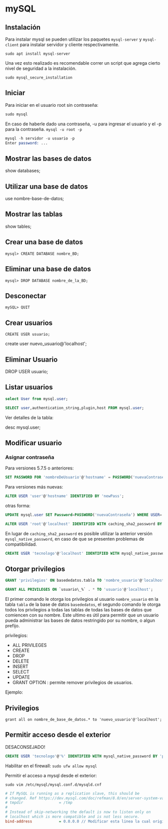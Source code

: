 # mySQL

## Instalación

Para instalar mysql se pueden utilizar los paquetes `mysql-server` y `mysql-client` para instalar servidor y cliente respectivamente.

`sudo apt install mysql-server`

Una vez esto realizado es recomendable correr un script que agrega cierto nivel de seguridad a la instalación.

`sudo mysql_secure_installation`

## Iniciar

Para iniciar en el usuario root sin contraseña:

```s
sudo mysql
```

En caso de haberle dado una contraseña, -u para ingresar el usuario y el -p para la contraseña. `mysql -u root -p`

```s
mysql -h servidor -u usuario -p
Enter password: ...
```

## Mostrar las bases de datos

show databases;

## Utilizar una base de datos

use nombre-base-de-datos;

## Mostrar las tablas

show tables;

## Crear una base de datos

`mysql> CREATE DATABASE nombre_BD;`

## Eliminar una base de datos

`mysql> DROP DATABASE nombre_de_la_BD;`

## Desconectar

`mySQL> QUIT`

## Crear usuarios

`CREATE USER usuario;`

create user nuevo_usuario@'localhost';

## Eliminar Usuario

DROP USER usuario;

## Listar usuarios

```SQL
select User from mysql.user;
```

```SQL
SELECT user,authentication_string,plugin,host FROM mysql.user;
```

Ver detalles de la tabla:

desc mysql.user;

## Modificar usuario

### Asignar contraseña

Para versiones 5.7.5 o anteriores:

```SQL
SET PASSWORD FOR 'nombreDeUsuario'@'hostname' = PASSWORD('nuevaContraseña');
```

Para versiones más nuevas:

```SQL
ALTER USER 'user'@'hostname' IDENTIFIED BY 'newPass';
```

otras forma:

```SQL
UPDATE mysql.user SET Password=PASSWORD('nuevaContraseña') WHERE USER='nombreDeUsuario' AND Host='hostname';
```

```sql
ALTER USER 'root'@'localhost' IDENTIFIED WITH caching_sha2_password BY 'password';
```

En lugar de `caching_sha2_password` es posible utilizar la anterior versión `mysql_native_password`, en caso de que se presenten problemas de compatibilidad.

```sql
CREATE USER 'tecnologo'@'localhost' IDENTIFIED WITH mysql_native_password BY 'password';
```

## Otorgar privilegios

```sql
GRANT 'privilegios' ON basededatos.tabla TO 'nombre_usuario'@'localhost';
```

```sql
GRANT ALL PRIVILEGES ON `usuario\_%` . * TO 'usuario'@'localhost';
```

El primer comando le otorga los privilegios al usuario `nombre_usuario` en la tabla `tabla` de la base de datos `basededatos`, el segundo comando le otorga todos los privilegios a todas las tablas de todas las bases de datos que comiencen con su nombre. Este ultimo es útil para permitir que un usuario pueda administrar las bases de datos restringido por su nombre, o algun prefijo.

privilegios:

- ALL PRIVILEGES
- CREATE
- DROP
- DELETE
- INSERT
- SELECT
- UPDATE
- GRANT OPTION : permite remover privilegios de usuarios.

Ejemplo:

## Privilegios

`grant all on nombre_de_base_de_datos.* to 'nuevo_usuario'@'localhost';`

## Permitir acceso desde el exterior

DESACONSEJADO!

```sql
CREATE USER 'tecnologo'@'%' IDENTIFIED WITH mysql_native_password BY 'password';
```

Habilitar en el firewall: `sudo ufw allow mysql`

Permitir el acceso a mysql desde el exterior:

`sudo vim /etc/mysql/mysql.conf.d/mysqld.cnf`

```cfg
# If MySQL is running as a replication slave, this should be
# changed. Ref https://dev.mysql.com/doc/refman/8.0/en/server-system-variables.html#sysvar_tmpdir
# tmpdir                = /tmp
#
# Instead of skip-networking the default is now to listen only on
# localhost which is more compatible and is not less secure.
bind-address            = 0.0.0.0 // Modificar esta linea la cual originalmente apunta a localhost.
```
